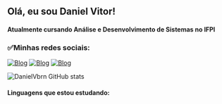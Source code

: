 ## Olá, eu sou Daniel Vitor!
#### Atualmente cursando Análise e Desenvolvimento de Sistemas no IFPI
### ✅Minhas redes sociais:
[![Blog](https://img.shields.io/badge/YouTube-FF0000?style=for-the-badge&logo=youtube&logoColor=white)](https://www.youtube.com/channel/UC6dg-MuTpjRSx-5DcW5c_Rg)
[![Blog](https://img.shields.io/badge/Instagram-E4405F?style=for-the-badge&logo=instagram&logoColor=white)](https://www.instagram.com/daniel_vbrn/)
[![Blog](https://img.shields.io/badge/LinkedIn-0077B5?style=for-the-badge&logo=linkedin&logoColor=white)](https://www.linkedin.com/in/daniel-vitor-7a8b92247)

![DanielVbrn GitHub stats](https://github-readme-stats.vercel.app/api?username=DanielVbrn&show_icons=true&theme=tokyonight)

#### Linguagens que estou estudando:
  <div style="display: inline-flex;">
        <img align="center" alt="" src="https://img.shields.io/badge/Node.js-43853D?style=for-the-badge&logo=node.js&logoColor=white">
   </div>
